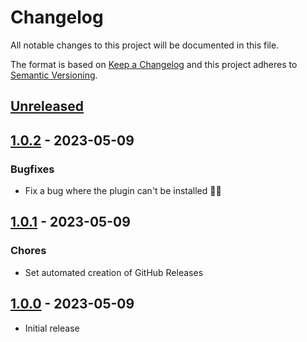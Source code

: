 # Changelog

All notable changes to this project will be documented in this file.

The format is based on [Keep a Changelog](http://keepachangelog.com/en/1.0.0/) and this project
adheres to [Semantic Versioning](http://semver.org/spec/v2.0.0.html).

## [Unreleased]

## [1.0.2] - 2023-05-09

### Bugfixes

- Fix a bug where the plugin can't be installed 🤦‍♂️

## [1.0.1] - 2023-05-09

### Chores

- Set automated creation of GitHub Releases

## [1.0.0] - 2023-05-09

- Initial release

[unreleased]: https://github.com/scinos/yarn-plugin-env-vars/compare/1.0.2...HEAD
[1.0.2]: https://github.com/scinos/yarn-plugin-env-vars/compare/1.0.1...1.0.2
[1.0.1]: https://github.com/scinos/yarn-plugin-env-vars/compare/1.0.0...1.0.1
[1.0.0]: https://github.com/scinos/yarn-plugin-env-vars/releases/tag/1.0.0
